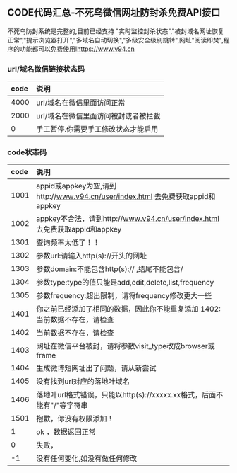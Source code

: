 ## CODE代码汇总-不死鸟微信网址防封杀免费API接口
不死鸟防封系统是完整的,目前已经支持 "实时监控封杀状态","被封域名网址恢复正常","提示浏览器打开","多域名自动切换","多级安全级别跳转",网址"阅读即焚",程序的功能都可以免费使用!https://www.v94.cn

###  url/域名微信链接状态码
|  code | 说明  |
| :------------ | :------------ |
| 4000  |url/域名在微信里面访问正常  |
| 2000  |  url/域名在微信里面访问被封或者被拦截 |
| 0  | 手工暂停.你需要手工修改状态才能启用 |

###  code状态码
 |code |说明  |
| :------------ | :------------ |
 |1001| appid或appkey为空,请到http://www.v94.cn/user/index.html 去免费获取appid和appkey 
|1002| appkey不合法，请到http://www.v94.cn/user/index.html 去免费获取appid和appkey
|1301|查询频率太低了！！
|1302|参数url:请输入http(s)://开头的网址
|1303|参数domain:不能包含http(s):// ,结尾不能包含/
|1304|参数type:type的值只能是add,edit,delete,list,frequency
|1305|参数frequency:超出限制，请将frequency修改更大一些
|1401|你之前已经添加了相同的数据，因此你不能重复添加 1402:当前数据不存在，请检查
|1402|当前数据不存在，请检查
|1403|网址在微信平台被封，请将参数visit_type改成browser或frame
|1404|生成微博短网址出了问题，请从新尝试
|1405|没有找到url对应的落地叶域名
|1406|落地叶url格式错误，只能以http(s)://xxxxx.xx格式，后面不能有"/"等字符串
| 1501|抱歉，你没有权限添加！
| 1|ok ，数据返回正常
|  0|失败，
| -1|没有任何变化,如没有做任何修改
